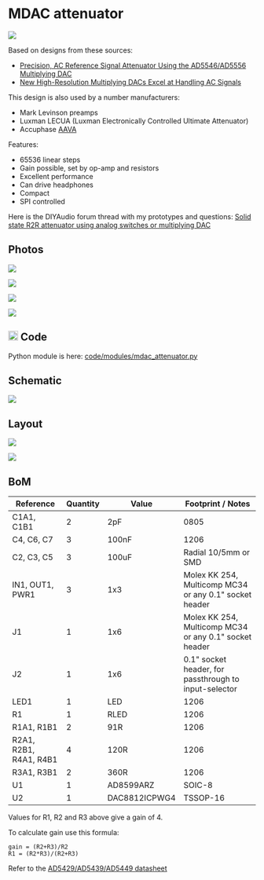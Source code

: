 # MDAC attenuator

[![](../../images/page-break-4.png)](#)

Based on designs from these sources:

- [Precision, AC Reference Signal Attenuator Using the AD5546/AD5556 Multiplying DAC](https://www.analog.com/media/en/technical-documentation/application-notes/AN-1488.pdf)
- [New High-Resolution Multiplying DACs Excel at Handling AC Signals](https://www.analog.com/en/analog-dialogue/articles/high-resolution-multiplying-dacs.html)

This design is also used by a number manufacturers:

- Mark Levinson preamps
- Luxman LECUA (Luxman Electronically Controlled Ultimate Attenuator)
- Accuphase [AAVA](http://www.accuphase.com/aava.html)

Features:

* 65536 linear steps
* Gain possible, set by op-amp and resistors
* Excellent performance
* Can drive headphones
* Compact
* SPI controlled

Here is the DIYAudio forum thread with my prototypes and questions: [Solid state R2R attenuator using analog switches or multiplying DAC](https://www.diyaudio.com/forums/analog-line-level/235853-solid-r2r-attenuator-using-analog-switches-multiplying-dac.html)

## Photos

![](../../images/mdac_attenuator_3.jpg)

![](../../images/mdac_attenuator_1.jpg)

![](../../images/mdac_attenuator_2.jpg)

![](../../images/mdac_attenuator_3d.png)

## <a href="#"><img src="https://raw.githubusercontent.com/FutureSharks/preamp-two/master/images/logo-adafruit_blinka_angles-left.svg?sanitize=true" width="20"></a> Code

Python module is here: [code/modules/mdac_attenuator.py](../../code/modules/mdac_attenuator.py)

## Schematic

![](../../images/mdac_attenuator_schematic.png)

## Layout

![](../../images/mdac_attenuator_pcb_front.png)

![](../../images/mdac_attenuator_pcb_back.png)

## BoM

| Reference                |  Quantity |  Value  |  Footprint / Notes  |
|--------------------------|-----------|---------|------------------|
| C1A1, C1B1               | 2         | 2pF           | 0805       |
| C4, C6, C7               | 3         | 100nF         | 1206       |
| C2, C3, C5               | 3         | 100uF         | Radial 10/5mm or SMD |
| IN1, OUT1, PWR1          | 3         | 1x3           | Molex KK 254, Multicomp MC34 or any 0.1" socket header |
| J1                       | 1         | 1x6           | Molex KK 254, Multicomp MC34 or any 0.1" socket header |
| J2                       | 1         | 1x6           | 0.1" socket header, for passthrough to input-selector |
| LED1                     | 1         | LED           | 1206 |
| R1                       | 1         | RLED          | 1206 |
| R1A1, R1B1               | 2         | 91R           | 1206 |
| R2A1, R2B1, R4A1, R4B1   | 4         | 120R          | 1206 |
| R3A1, R3B1               | 2         | 360R          | 1206 |
| U1                       | 1         | AD8599ARZ     | SOIC-8 |
| U2                       | 1         | DAC8812ICPWG4 | TSSOP-16 | Can also use AD5545

Values for R1, R2 and R3 above give a gain of 4.

To calculate gain use this formula:

```
gain = (R2+R3)/R2
R1 = (R2*R3)/(R2+R3)
```

Refer to the [AD5429/AD5439/AD5449 datasheet](http://www.analog.com/media/en/technical-documentation/data-sheets/AD5429_5439_5449.pdf)
